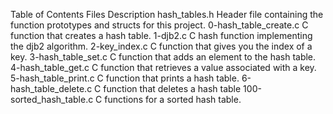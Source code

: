 Table of Contents
Files	Description
hash_tables.h	Header file containing the function prototypes and structs for this project.
0-hash_table_create.c	C function that creates a hash table.
1-djb2.c	C hash function implementing the djb2 algorithm.
2-key_index.c	C function that gives you the index of a key.
3-hash_table_set.c	C function that adds an element to the hash table.
4-hash_table_get.c	C function that retrieves a value associated with a key.
5-hash_table_print.c	C function that prints a hash table.
6-hash_table_delete.c	C function that deletes a hash table
100-sorted_hash_table.c	C functions for a sorted hash table.
